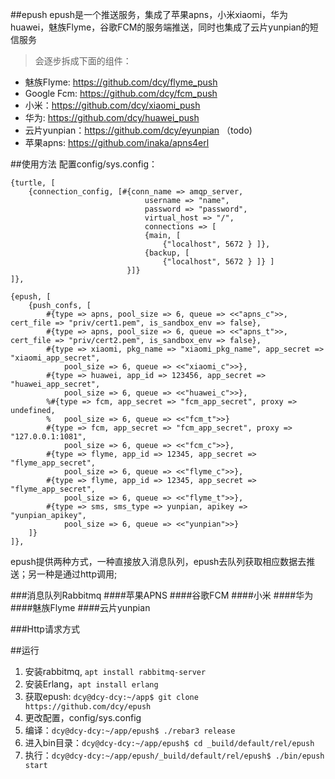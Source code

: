 ##epush
epush是一个推送服务，集成了苹果apns，小米xiaomi，华为huawei，魅族Flyme，谷歌FCM的服务端推送，同时也集成了云片yunpian的短信服务    
> 会逐步拆成下面的组件：

* 魅族Flyme: https://github.com/dcy/flyme_push
* Google Fcm: https://github.com/dcy/fcm_push
* 小米：https://github.com/dcy/xiaomi_push    
* 华为: https://github.com/dcy/huawei_push
* 云片yunpian：https://github.com/dcy/eyunpian （todo)
* 苹果apns: https://github.com/inaka/apns4erl    



##使用方法
配置config/sys.config：
```
{turtle, [
    {connection_config, [#{conn_name => amqp_server,
                              username => "name",
                              password => "password",
                              virtual_host => "/",
                              connections => [
                              {main, [
                                  {"localhost", 5672 } ]},
                              {backup, [
                                  {"localhost", 5672 } ]} ]
                          }]}
]},

{epush, [
    {push_confs, [
        #{type => apns, pool_size => 6, queue => <<"apns_c">>, cert_file => "priv/cert1.pem", is_sandbox_env => false},
        #{type => apns, pool_size => 6, queue => <<"apns_t">>, cert_file => "priv/cert2.pem", is_sandbox_env => false},
        #{type => xiaomi, pkg_name => "xiaomi_pkg_name", app_secret => "xiaomi_app_secret",
            pool_size => 6, queue => <<"xiaomi_c">>},
        #{type => huawei, app_id => 123456, app_secret => "huawei_app_secret",
            pool_size => 6, queue => <<"huawei_c">>},
        %#{type => fcm, app_secret => "fcm_app_secret", proxy => undefined,
        %   pool_size => 6, queue => <<"fcm_t">>}
        #{type => fcm, app_secret => "fcm_app_secret", proxy => "127.0.0.1:1081",
            pool_size => 6, queue => <<"fcm_c">>},
        #{type => flyme, app_id => 12345, app_secret => "flyme_app_secret",
            pool_size => 6, queue => <<"flyme_c">>},
        #{type => flyme, app_id => 12345, app_secret => "flyme_app_secret",
            pool_size => 6, queue => <<"flyme_t">>},
        #{type => sms, sms_type => yunpian, apikey => "yunpian_apikey",
            pool_size => 6, queue => <<"yunpian">>}
    ]}
]},
```
epush提供两种方式，一种直接放入消息队列，epush去队列获取相应数据去推送；另一种是通过http调用;

###消息队列Rabbitmq
####苹果APNS
####谷歌FCM
####小米
####华为
####魅族Flyme
####云片yunpian

###Http请求方式


##运行
1. 安装rabbitmq, ```apt install rabbitmq-server```
2. 安装Erlang，```apt install erlang```
3. 获取epush: ```dcy@dcy-dcy:~/app$ git clone https://github.com/dcy/epush```
4. 更改配置，config/sys.config
5. 编译：```dcy@dcy-dcy:~/app/epush$ ./rebar3 release```
6. 进入bin目录：```dcy@dcy-dcy:~/app/epush$ cd _build/default/rel/epush```
7. 执行：```dcy@dcy-dcy:~/app/epush/_build/default/rel/epush$ ./bin/epush start```
